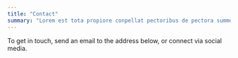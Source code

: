 ```yaml
---
title: "Contact"
summary: "Lorem est tota propiore conpellat pectoribus de pectora summo."
---
```


To get in touch, send an email to the address below, or connect via social media.